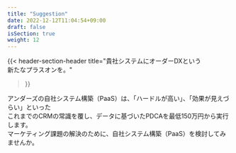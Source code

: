 ```yaml
---
title: "Suggestion"
date: 2022-12-12T11:04:54+09:00
draft: false
isSection: true
weight: 12
---
```


<div class="bg-white lg:w-11/12 px-2 py-10 md:px-10 lg:py-24 3xl:px-[239px] 3xl:py-[134px] rounded-[74px] mx-auto border-[#1A81B6] border-4">

{{< header-section-header 
    title="貴社システムにオーダーDXという<br class='hidden md:block'>新たなプラスオンを。"
>}}

アンダーズの自社システム構築（PaaS）は、「ハードルが高い」、「効果が見えづらい」といった  
これまでのCRMの常識を覆し、データに基づいたPDCAを最低150万円から実行します。  
マーケティング課題の解決のために、自社システム構築（PaaS）を検討してみませんか。

</div>
